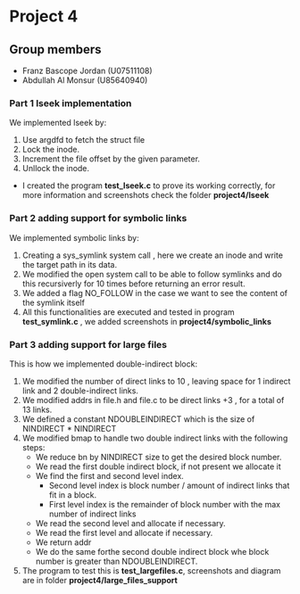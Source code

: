 # Project 4

## Group members

- Franz Bascope Jordan (U07511108)
- Abdullah Al Monsur (U85640940)

### Part 1 lseek implementation

We implemented lseek by:

1. Use argdfd to fetch the struct file
2. Lock the inode.
3. Increment the file offset by the given parameter.
4. Unllock the inode.

- I created the program **test_lseek.c** to prove its working correctly, for more information and screenshots check the folder **project4/lseek**

### Part 2 adding support for symbolic links

We implemented symbolic links by:

1. Creating a sys_symlink system call , here we create an inode and write the target path in its data.
2. We modified the open system call to be able to follow symlinks and do this recursiverly for 10 times before returning an error result.
3. We added a flag NO_FOLLOW in the case we want to see the content of the symlink itself
4. All this functionalities are executed and tested in program **test_symlink.c** , we added screenshots in **project4/symbolic_links**

### Part 3 adding support for large files

This is how we implemented double-indirect block:

1. We modified the number of direct links to 10 , leaving space for 1 indirect link and 2 double-indirect links.
2. We modified addrs in file.h and file.c to be direct links +3 , for a total of 13 links.
3. We defined a constant NDOUBLEINDIRECT which is the size of NINDIRECT * NINDIRECT
4. We modified bmap to handle two double indirect links with the following steps:
    - We reduce bn by NINDIRECT size to get the desired block number.
    - We read the first double indirect block, if not present we allocate it
    - We find the first and second level index.
        - Second level index is block number / amount of indirect links that fit in a block.
        - First level index is the remainder of block number with the max number of indirect links
    - We read the second level and allocate if necessary.
    - We read the first level and allocate if necessary.
    - We return addr
    - We do the same forthe second double indirect block whe block number is greater than NDOUBLEINDIRECT.
5. The program to test this is **test_largefiles.c**, screenshots and diagram are in folder **project4/large_files_support**
